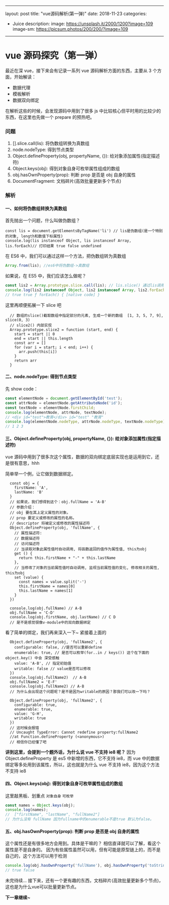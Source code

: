 
---
layout: post
title: "vue源码解析(第一弹)"
date: 2018-11-23
categories:
  - Juice
description: 
image: https://unsplash.it/2000/1200?image=109
image-sm: https://picsum.photos/200/200/?image=109
---
# vue 源码探究（第一弹）

最近在深 vue，接下来会有记录一系列 vue 源码解析方面的东西，主要从 3 个方面，开始解读：

- 数据代理
- 模板解析
- 数据双向绑定

在解析这些的时候，会发现源码中用到了很多 js 中比较核心但平时用的比较少的东西，在这里也先做一个 prepare 的预热吧。

### 问题

1. [].slice.call(lis): 将伪数组转换为真数组
2. node.nodeType: 得到节点类型
3. Object.defineProperty(obj, propertyName, {}): 给对象添加属性(指定描述符)
4. Object.keys(obj): 得到对象自身可枚举属性组成的数组
5. obj.hasOwnProperty(prop): 判断 prop 是否是 obj 自身的属性
6. DocumentFragment: 文档碎片(高效批量更新多个节点)

### 解析

#### 一、如何将伪数组转换为真数组

首先抛出一个问题，什么叫做伪数组？

```JS
const lis = document.getElementsByTagName('li') // lis是伪数组(是一个特别的对象, length和数值下标属性)
console.log(lis instanceof Object, lis instanceof Array, lis.forEach)// 打印结果 true false undefined
```

在 ES6 中，我们可以通过这样一个方法，把伪数组转为真数组

```js
Array.from(lis); //es6中将伪数组->真数组
```

如果说，在 ES5 中，我们应该怎么做呢？

```js
const lis2 = Array.prototype.slice.call(lis); // lis.slice() 通过lis调用slice
console.log(lis2 instanceof Object, lis2 instanceof Array, lis2.forEach);
// true true ƒ forEach() { [native code] }
```

这里再顺便拓展一下 slice 吧

```JS
  // 数组的slice()截取数组中指定部分的元素, 生成一个新的数组  [1, 3, 5, 7, 9], slice(0, 3)
  // slice2() 内部实现
  Array.prototype.slice2 = function (start, end) {
    start = start || 0
    end = start || this.length
    const arr = []
    for (var i = start; i < end; i++) {
      arr.push(this[i])
    }
    return arr
  }
```

#### 二、node.nodeType: 得到节点类型

先 show code：

```js
const elementNode = document.getElementById('test');
const attrNode = elementNode.getAttributeNode('id');
const textNode = elementNode.firstChild;
console.log(elementNode, attrNode, textNode);
// <div id="test">教育</div> id="test" "教育"
console.log(elementNode.nodeType, attrNode.nodeType, textNode.nodeType);
// 1 2 3
```

#### 三、Object.defineProperty(obj, propertyName, {}): 给对象添加属性(指定描述符)

vue 源码中用到了很多次这个属性，数据的双向绑定底层实现也是运用到它，还是很有意思，hhh

简单举一个例，让它做到数据绑定。

```JS
  const obj = {
    firstName: 'A',
    lastName: 'B'
  }
  // 如果说，我们想得到这个：obj.fullName = 'A-B'
  // 参数介绍：
  // obj 要在其上定义属性的对象。
  // prop 要定义或修改的属性的名称。
  // descriptor 将被定义或修改的属性描述符
  Object.defineProperty(obj, 'fullName', {
    // 属性描述符:
    // 数据描述符
    // 访问描述符
    // 当读取对象此属性值时自动调用, 将函数返回的值作为属性值, this为obj
    get () {
      return this.firstName + "-" + this.lastName
    },
    // 当修改了对象的当前属性值时自动调用, 监视当前属性值的变化, 修改相关的属性, this为obj
    set (value) {
      const names = value.split('-')
      this.firstName = names[0]
      this.lastName = names[1]
    }
  })

  console.log(obj.fullName) // A-B
  obj.fullName = 'C-D'
  console.log(obj.firstName, obj.lastName) // C D
  // 是不是感觉很像v-module中的双向数据绑定
```

看了简单的绑定，我们再来深入一下~
紧接着上面的

```JS
  Object.defineProperty(obj, 'fullName2', {
    configurable: false, //是否可以重新define
    enumerable: true, // 是否可以枚举(for..in / keys()) 这个在下面的object.key() 中会 深受感触
    value: 'A-B', // 指定初始值
    writable: false // value是否可以修改
  })
  console.log(obj.fullName2)  // A-B
  obj.fullName2 = 'E-F'
  console.log(obj.fullName2) // A-B
  // 为什么会出现这个问题呢？是不是因为writable的原因？那我们可以改一下吗？

  Object.defineProperty(obj, 'fullName2', {
    configurable: true,
    enumerable: true,
    value: 'G-H',
    writable: true
  })
  // 这时候会报错
  // Uncaught TypeError: Cannot redefine property:fullName2
  //at Function.defineProperty (<anonymous>)
  // 相信你已经懂了吧
```

**讲到这里，会提到一个题外话，为什么说 vue 不支持 ie8 呢？**
因为 Object.defineProperty 是 es5 中新增的东西，它不支持 ie8，而 vue 中的数据绑定等多处用到该属性，所以，这也就是为什么 vue 不支持 ie8，因为这个方法不支持 ie8

#### 四、Object.keys(obj): 得到对象自身可枚举属性组成的数组

这里敲黑板、划重点 `对象自身` `可枚举`

```js
const names = Object.keys(obj);
console.log(names);
//  ["firstName", "lastName", "fullName2"]
// 为什么没有 fullName 因为fullname中的enumerable不是true 默认为false。
```

#### 五、obj.hasOwnProperty(prop): 判断 prop 是否是 obj 自身的属性

这个属性还是有很多地方会用到。具体是干嘛的？
相信直译就可以了解，看这个属性是不是自身的。
因为有些属性虽然可以用，但有可能是原型链上的，而不是自己的，这个方法可以用于检测

```js
console.log(obj.hasOwnProperty('fullName'), obj.hasOwnProperty('toString'));
// true false
```

未完待续... 
接下来，还有一个更有趣的东西，文档碎片(高效批量更新多个节点)，这也是为什么vue可以批量更新节点。

**下一章继续~**